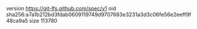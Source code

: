 version https://git-lfs.github.com/spec/v1
oid sha256:a7a1b212bd3fdab0609119749d9707683e3231a3d3c06fe56e2eeff9f48ca9a5
size 113780
